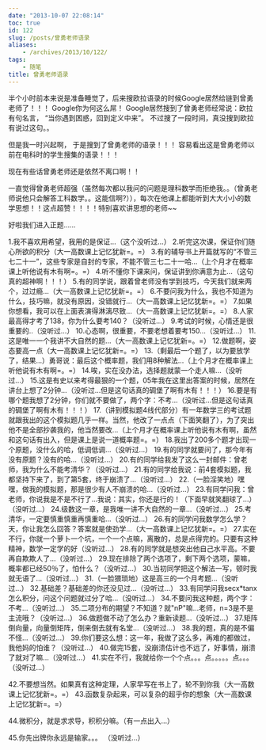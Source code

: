 ```yaml
---
date: "2013-10-07 22:08:14"
toc: true
id: 122
slug: /posts/曾勇老师语录
aliases:
    - /archives/2013/10/122/
tags:
    - 随笔
title: 曾勇老师语录
---
```


半个小时前本来说是准备睡觉了，后来搜欧拉语录的时候Google居然给链到曾勇老师了！！！
Google你为何这么屌！
Google居然搜到了曾勇老师经常说：欧拉有句名言， “当你遇到困惑，回到定义中来”。
不过搜了一段时间，真没搜到欧拉有说过这句。。

但是我一时兴起啊， 于是搜到了曾勇老师的语录！！！
容易看出这是曾勇老师以前在电科时的学生搜集的语录！！！

现在有些话曾勇老师还是依然不离口啊！！

一直觉得曾勇老师超强（虽然每次都以我问的问题是理科数学而拒绝我。。（曾勇老师说他只会解答工科数学。。这能信啊?）），每次在他课上都能听到大大小小的数学思想！！这点超赞！！！！特别喜欢讲思想的老师~~


好啦我们进入正题……


1.我不喜欢用希望，我用的是保证...（这个没听过…）
2.听完这次课，保证你们随心所欲的积分（大一高数课上记忆犹新=。=）
3.有的辅导书上开篇就写的“不管三七二十一”，这些专家是自封的专家，不能不管三七二十一哈...（上个月才在概率课上听他说有木有啊=。=）
4.听不懂你下课来问，保证讲到你满意为止...（这句真的超神啊！！！）
5.有的同学说，跟着曾老师没有学到技巧，今天我们就来两个，过过瘾...（大一高数课上记忆犹新=。=）
6.不要问我为什么，我也不知道为什么，技巧嘛，就没有原因，没错就行...（大一高数课上记忆犹新=。=）
7.如果你想看，我可以在上面表演得淋漓尽致...（大一高数课上记忆犹新=。=）
8.人家最高得才考了138，你为什么要考140？（没听过…）
9.考试的时候，心情还是很重要的..（没听过…）
10.心态啊，很重要，不要老想着要考150...（没听过…）
11.这是唯一一个我讲不大自然的题...（大一高数课上记忆犹新=。=）
12.做题啊，姿态要高一点（大一高数课上记忆犹新=。=）
13.（剩最后一个题了，以为要放学了，结果...）勇哥说：最后这个概率题，我们用8种解法...（上个月才在概率课上听他说有木有啊=。=）
14.唉，实在没办法，选择题就蒙一个走人嘛...（没听过…）
15.这是有史以来考得最狠的一个题，05年我在这里出答案的时候，居然在讲台上想了2分钟...（没听过…但是这句话真的碉堡了啊有木有！！！）
16.要是有哪个题我想了2分钟，你们就不要做了，两个字：不考...（没听过…但是这句话真的碉堡了啊有木有！！！）
17.（讲到模拟题4线代部分）有一年数学三的考试题就跟我出的这个模拟题几乎一样。当然，他改了一点点（下面笑翻了），为了突出他不是全部抄袭我的，他当然要改...（上个月才在概率课上听他说有木有啊，虽然和这句话有出入，但是课上是说一道概率题=。=）
18.我出了200多个题才出现一个原题，没什么的哈，低调低调...（没听过…）
19.有的同学就要问了，那今年有没有原题？没有的哈...（没听过…）
20.有的同学给我发了这么一封邮件：曾老师，我为什么不能考清华？（没听过…）
21.有的同学给我说：前4套模拟题，我都坚持下来了，到了第5套，终于崩溃了...（没听过…）
22.（一脸淫笑地）嘿嘿，做我的模拟题，那是很少有人不崩溃的哈...（没听过…）
23.有同学问我：曾老师，你说我是不是不行了...我说：其实，你还是行的！（下面早就笑翻球了...）（没听过…）
24.级数这一章，是我唯一讲不大自然的一章...（没听过…）
25.考清华，一定要慎重慎重再慎重哈...（没听过…）
26.有的同学问我数学怎么学？天，你让我怎么回答？答案就是使劲学...（大一高数课上记忆犹新=。=）
27.实在不行，你就一个萝卜一个坑，一个一个点嘛，离散的，总是点得完的。只要有这种精神，数学一定学的好（没听过…）
28.有的同学就是想突出他自己水平高。不要再自欺欺人了...（没听过…）
29.现在排除了两个选项了，剩下两个选项，蒙嘛，概率都已经50％了，怕什么？（没听过…）
30.当初同学把这个解法一写，顿时我就无语了...（没听过…）
31.（一脸猥琐地）这是高三的一个月考题...（没听过…）
32.基础差？基础差的你还没见过...（没听过…）
33.有同学问我secx*tanx怎么积分，问这个问题就过分了哈...（没听过…）
34.不要问我这种题，两个字：不考...（没听过…）
35.二项分布的期望？不知道？就"nP"嘛...老师，n=3是不是主流哦？（没听过…）
36.做题做不动了怎么办？重新读题...（没听过…）
37.矩阵倒向量，向量倒矩阵，倒来倒去就有名堂...（没听过…）
38.我的题，真的是不偏不怪...（没听过…）
39.你们要这么想：这一年，我做了这么多，再难的都做过，我他妈的怕谁？（没听过…）
40.做完15套，没崩溃估计也不远了，好事情，崩溃了就对了嘛...（没听过…）
41.实在不行，我就给你一个个点。。。点。。。。。点。。。（没听过…）
 
42.不要想当然。如果真有这种定理，人家早写在书上了，轮不到你我（大一高数课上记忆犹新=。=）
43.函数复杂起来，可以复杂的超乎你的想象（大一高数课上记忆犹新=。=）
 
44.微积分，就是求求导，积积分嘛。（有一点出入…）
 
45.你先出牌你永远是输家。。。 （没听过…）